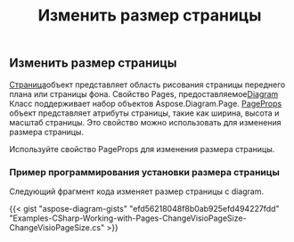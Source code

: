 ﻿---
title: Изменить размер страницы
type: docs
weight: 10
url: /ru/net/change-page-size/
description: В этом разделе объясняется, как изменить размер страницы в файле visio на Aspose.Diagram.
---
## **Изменить размер страницы**

[Страница](http://www.aspose.com/api/net/diagram/aspose.diagram/page)объект представляет область рисования страницы переднего плана или страницы фона. Свойство Pages, предоставляемое[Diagram](http://www.aspose.com/api/net/diagram/aspose.diagram/diagram) Класс поддерживает набор объектов Aspose.Diagram.Page.
[PageProps](https://reference.aspose.com/diagram/net/aspose.diagram/pagesheet/properties/pageprops) объект представляет атрибуты страницы, такие как ширина, высота и масштаб страницы. Это свойство можно использовать для изменения размера страницы.

Используйте свойство PageProps для изменения размера страницы.
### **Пример программирования установки размера страницы**
Следующий фрагмент кода изменяет размер страницы с diagram.

{{< gist "aspose-diagram-gists" "efd56218048f8b0ab925efd494227fdd" "Examples-CSharp-Working-with-Pages-ChangeVisioPageSize-ChangeVisioPageSize.cs" >}}
